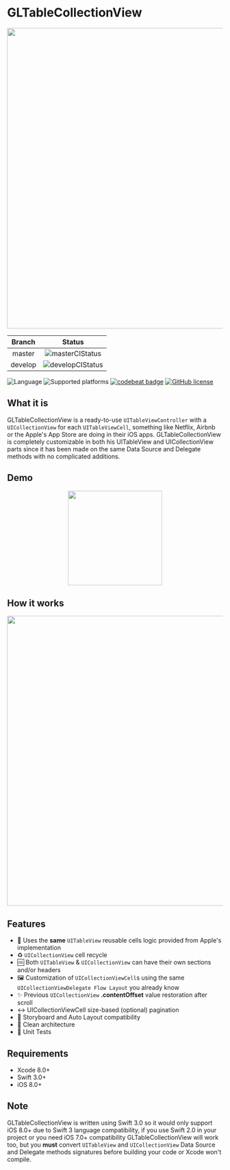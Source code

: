 # GLTableCollectionView

<p align="center">
    <img src="https://github.com/giulio92/GLTableCollectionView/blob/master/GitHub%20Page/Images/logo.png" width="700">
</p>

|**Branch**|**Status**|
|:--------:|:--------:|
|master|![masterCIStatus](https://travis-ci.org/giulio92/GLTableCollectionView.svg?branch=master)|
|develop|![developCIStatus](https://travis-ci.org/giulio92/GLTableCollectionView.svg?branch=develop)|

![Language](https://img.shields.io/badge/language-Swift%203.0-orange.svg)
![Supported platforms](https://img.shields.io/badge/platform-iOS-lightgrey.svg)
[![codebeat badge](https://codebeat.co/badges/5a29ccd4-fda0-45d1-ae57-e7158e01449a)](https://codebeat.co/projects/github-com-giulio92-gltablecollectionview)
[![GitHub license](https://img.shields.io/badge/license-AGPL-blue.svg)](https://raw.githubusercontent.com/giulio92/GLTableCollectionView/master/LICENSE.txt)

## What it is
GLTableCollectionView is a ready-to-use ```UITableViewController``` with a ```UICollectionView``` for each ```UITableViewCell```, something like Netflix, Airbnb or the Apple's App Store are doing in their iOS apps. GLTableCollectionView is completely customizable in both his UITableView and UICollectionView parts since it has been made on the same Data Source and Delegate methods with no complicated additions.

## Demo
<p align="center">
    <img src="https://github.com/giulio92/GLTableCollectionView/raw/master/GitHub%20Page/Images/demonstration.gif" width="220">
</p>

## How it works
<p align="center">
    <img src="https://github.com/giulio92/GLTableCollectionView/raw/master/GitHub%20Page/Images/diagram.png" width="675">
</p>

## Features
- 🔄 Uses the **same** ```UITableView``` reusable cells logic provided from Apple's implementation
- ♻️ ```UICollectionView``` cell recycle
- 🆒 Both ```UITableView``` & ```UICollectionView``` can have their own sections and/or headers
- 🖼 Customization of ```UICollectionViewCell```s using the same ```UICollectionViewDelegate Flow Layout``` you already know
- ✨ Previous ```UICollectionView``` **.contentOffset** value restoration after scroll
- ↔️ UICollectionViewCell size-based (optional) pagination
- 📐 Storyboard and Auto Layout compatibility
- 💎 Clean architecture
- 🔧 Unit Tests

## Requirements
- Xcode 8.0+
- Swift 3.0+
- iOS 8.0+

## Note
GLTableCollectionView is written using Swift 3.0 so it would only support iOS 8.0+ due to Swift 3 language compatibility, if you use Swift 2.0 in your project or you need iOS 7.0+ compatibility GLTableCollectionView will work too, but you **must** convert ```UITableView``` and ```UICollectionView``` Data Source and Delegate methods signatures before building your code or Xcode won't compile.
